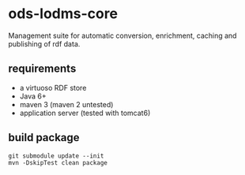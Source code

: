 ods-lodms-core
==========

Management suite for automatic conversion, enrichment, caching and publishing of rdf data. 

## requirements
 * a virtuoso RDF store
 * Java 6+
 * maven 3 (maven 2 untested)
 * application server (tested with tomcat6)

## build package

```
git submodule update --init
mvn -DskipTest clean package
```
